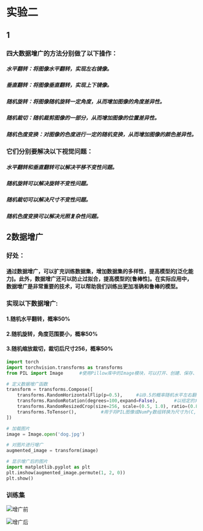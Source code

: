 # 实验二
## 1
### 四大数据增广的方法分别做了以下操作：

  ##### 水平翻转：将图像水平翻转，实现左右镜像。

  ##### 垂直翻转：将图像垂直翻转，实现上下镜像。

  ##### 随机旋转：将图像随机旋转一定角度，从而增加图像的角度差异性。
  
  ##### 随机裁切：随机裁剪图像的一部分，从而增加图像的位置差异性。
   
  ##### 随机色度变换：对图像的色度进行一定的随机变换，从而增加图像的颜色差异性。

### 它们分别要解决以下视觉问题：

  ##### 水平翻转和垂直翻转可以解决平移不变性问题。
 
  ##### 随机旋转可以解决旋转不变性问题。
  
  ##### 随机裁切可以解决尺寸不变性问题。
   
  ##### 随机色度变换可以解决光照复杂性问题。
  
  ## 2数据增广
  
  ### 好处：
  
  #### 通过数据增广，可以扩充训练数据集，增加数据集的多样性，提高模型的[泛化能力]。此外，数据增广还可以防止过拟合，提高模型的[鲁棒性]。在实际应用中，数据增广是非常重要的技术，可以帮助我们训练出更加准确和鲁棒的模型。
  
  ### 实现以下数据增广:
#### 1.随机水平翻转，概率50%

#### 2.随机旋转，角度范围要小，概率50%

#### 3.随机缩放裁切，裁切后尺寸256，概率50%

```python
import torch
import torchvision.transforms as transforms
from PIL import Image      #使用Pillow库中的Image模块，可以打开、创建、保存、缩放、裁剪、旋转和转换图像格式等操作

# 定义数据增广函数
transform = transforms.Compose([
    transforms.RandomHorizontalFlip(p=0.5),     #以0.5的概率随机水平左右翻转图像
    transforms.RandomRotation(degrees=100,expand=False),      #以给定的角度随机旋转输入的图像
    transforms.RandomResizedCrop(size=256, scale=(0.5, 1.0), ratio=(0.8, 1.2)),    #用于随机裁剪和缩放图像
    transforms.ToTensor(),         #用于将PIL图像或NumPy数组转换为尺寸为(C, H, W)的张量
])

# 加载图片
image = Image.open('dog.jpg')

# 对图片进行增广
augmented_image = transform(image)

# 显示增广后的图片
import matplotlib.pyplot as plt
plt.imshow(augmented_image.permute(1, 2, 0))
plt.show()
```
### 训练集

![增广前](D:\shiyaner\classification-basic-sample-master\tools\dog.jpg)

![增广后](D:\shiyaner\classification-basic-sample-master\tools\dog1.jpg)

